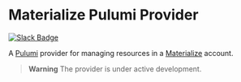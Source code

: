 # Materialize Pulumi Provider

[![Slack Badge](https://img.shields.io/badge/Join%20us%20on%20Slack!-blueviolet?style=flat&logo=slack&link=https://materialize.com/s/chat)](https://materialize.com/s/chat)

A [Pulumi](https://pulumi.com) provider for managing resources in a [Materialize](https://materialize.com/) account.

> **Warning**
> The provider is under active development.